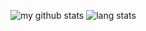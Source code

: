 ![my github stats](https://github-readme-stats.vercel.app/api?username=aint&show_icons=true)
![lang stats](https://github-readme-stats.vercel.app/api/top-langs/?username=aint&hide=html&layout=compact)

<!--
### Hi there 👋

Here are some ideas to get you started:

- 🔭 I’m currently working on ...
- 🌱 I’m currently learning ...
- 👯 I’m looking to collaborate on ...
- 🤔 I’m looking for help with ...
- 💬 Ask me about ...
- 📫 How to reach me: ...
- 😄 Pronouns: ...
- ⚡ Fun fact: ...
-->
